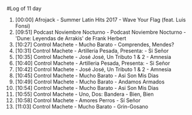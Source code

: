 #Log of 11 day

1. [00:00] Afrojack - Summer Latin Hits 2017 - Wave Your Flag (feat. Luis Fonsi)
1. [09:51] Podcast Noviembre Nocturno - Podcast Noviembre Nocturno - &#039;Dune: Leyendas de Arrakis&#039; de Frank Herbert
1. [10:27] Control Machete - Mucho Barato - Comprendes, Mendes?
1. [10:31] Control Machete - Artilleria Pesada, Presenta: - Si Señor
1. [10:35] Control Machete - José José, Un Tributo 1 & 2 - Amnesia
1. [10:40] Control Machete - Artilleria Pesada, Presenta: - Si Señor
1. [10:42] Control Machete - José José, Un Tributo 1 & 2 - Amnesia
1. [10:45] Control Machete - Mucho Barato - Asi Son Mis Dias
1. [10:49] Control Machete - Mucho Barato - Andamos Armados
1. [10:54] Control Machete - Mucho Barato - Asi Son Mis Dias
1. [10:55] Control Machete - Uno, Dos: Bandera - Bien, Bien
1. [10:58] Control Machete - Amores Perros - Sí Señor
1. [11:03] Control Machete - Mucho Barato - Grin-Gosano
